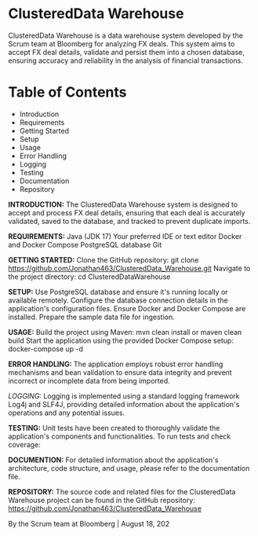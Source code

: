 # ClusteredData Warehouse
ClusteredData Warehouse is a data warehouse system developed by the Scrum team at Bloomberg for analyzing FX deals. This system aims to accept FX deal details, validate and persist them into a chosen database, ensuring accuracy and reliability in the analysis of financial transactions.

# Table of Contents
- Introduction
- Requirements
- Getting Started
- Setup
- Usage
- Error Handling
- Logging
- Testing
- Documentation
- Repository

__INTRODUCTION:__
The ClusteredData Warehouse system is designed to accept and process FX deal details, ensuring that each deal is accurately validated, saved to the database, and tracked to prevent duplicate imports.

__REQUIREMENTS:__
Java (JDK 17)
Your preferred IDE or text editor
Docker and Docker Compose
PostgreSQL database
Git

__GETTING STARTED:__
Clone the GitHub repository: git clone https://github.com/Jonathan463/ClusteredData_Warehouse.git
Navigate to the project directory: cd ClusteredDataWarehouse

__SETUP:__
Use PostgreSQL database and ensure it's running locally or available remotely.
Configure the database connection details in the application's configuration files.
Ensure Docker and Docker Compose are installed.
Prepare the sample data file for ingestion.

__USAGE:__
Build the project using Maven: mvn clean install or maven clean build
Start the application using the provided Docker Compose setup: docker-compose up -d

__ERROR HANDLING:__
The application employs robust error handling mechanisms and bean validation to ensure data integrity and prevent incorrect or incomplete data from being imported.

_LOGGING:_
Logging is implemented using a standard logging framework Log4j and SLF4J, providing detailed information about the application's operations and any potential issues.

__TESTING:__
Unit tests have been created to thoroughly validate the application's components and functionalities. To run tests and check coverage:

__DOCUMENTION:__
For detailed information about the application's architecture, code structure, and usage, please refer to the documentation file.

__REPOSITORY:__
The source code and related files for the ClusteredData Warehouse project can be found in the GitHub repository: https://github.com/Jonathan463/ClusteredData_Warehouse


By the Scrum team at Bloomberg | August 18, 202
